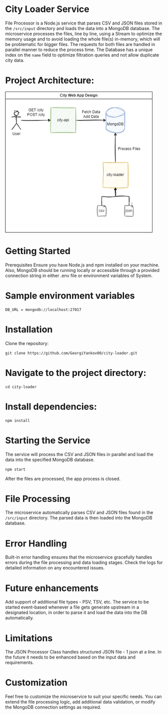 # City Loader Service
File Processor is a Node.js service that parses CSV and JSON files stored in the `/src/input` directory and loads the data into a MongoDB database. The microservice processes the files, line by line, using a Stream to optimize the memory usage and to avoid loading the whole file(s) in-memory, which will be problematic for bigger files. The requests for both files are handled in parallel manner to reduce the process time. The Database has a unique index on the `name` field to optimize filtration queries and not allow duplicate city data.

# Project Architecture:

![Alt text](https://github.com/GeorgiYankov00/city-loader/blob/main/design/City%20Web%20App.png)

# Getting Started
Prerequisites
Ensure you have Node.js and npm installed on your machine. Also, MongoDB should be running locally or accessible through a provided connection string in either .env file or environment variables of System.

# Sample environment variables
```
DB_URL = mongodb://localhost:27017
```
# Installation
Clone the repository:
```
git clone https://github.com/GeorgiYankov00/city-loader.git
```

# Navigate to the project directory:

```
cd city-loader
```

# Install dependencies:

```
npm install
```

# Starting the Service
The service will process the CSV and JSON files in parallel and load the data into the specified MongoDB database.
```
npm start
```
After the files are processed, the app process is closed.

# File Processing
The microservice automatically parses CSV and JSON files found in the `/src/input` directory. The parsed data is then loaded into the MongoDB database.

# Error Handling
Built-in error handling ensures that the microservice gracefully handles errors during the file processing and data loading stages. Check the logs for detailed information on any encountered issues.

# Future enhancements
Add support of additional file types - PSV, TSV, etc. The service to be started event-based whenever a file gets generate upstream in a designated location, in order to parse it and load the data into the DB automatically. 

# Limitations
The JSON Processor Class handles structured JSON file - 1 json at a line. In the future it needs to be enhanced based on the input data and requirements.

# Customization
Feel free to customize the microservice to suit your specific needs. You can extend the file processing logic, add additional data validation, or modify the MongoDB connection settings as required.
